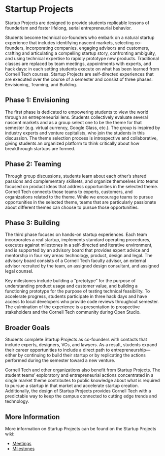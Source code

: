 # Startup Projects

Startup Projects are designed to provide students replicable lessons of founderism and foster lifelong, serial entrepreneurial behavior.

Students become technical co-founders who embark on a natural startup experience that includes identifying nascent markets, selecting co-founders, incorporating companies, engaging advisors and customers, crafting and articulating a compelling startup story, confronting ambiguity, and using technical expertise to rapidly prototype new products. Traditional classes are replaced by team meetings, appointments with experts, and hack days: in each setting students execute on what has been learned from Cornell Tech courses. Startup Projects are self-directed experiences that are executed over the course of a semester and consist of three phases: Envisioning, Teaming, and Building.

## Phase 1: Envisioning

The first phase is dedicated to empowering students to view the world through an entrepreneurial lens. Students collectively evaluate several nascent markets and as a group select one to be the theme for that semester (e.g. virtual currency, Google Glass, etc.). The group is inspired by industry experts and venture capitalists, who join the students in this discussion. The theme selection process is introspective and collaborative, giving students an organized platform to think critically about how breakthrough startups are formed.

## Phase 2: Teaming

Through group discussions, students learn about each other’s shared passions and complementary skillsets, and organize themselves into teams focused on product ideas that address opportunities in the selected theme. Cornell Tech connects those teams to experts, customers, and organizations related to the theme. While we encourage teams to pursue opportunities in the selected theme, teams that are particularly passionate about different themes can choose to pursue those opportunities.

## Phase 3: Building

The third phase focuses on hands-on startup experiences. Each team incorporates a real startup, implements standard operating procedures, executes against milestones in a self-directed and iterative environment, and is supported by an advisory board that provides expert advice and mentorship in four key areas: technology, product, design and legal. The advisory board consists of a Cornell Tech faculty advisor, an external advisor recruited by the team, an assigned design consultant, and assigned legal counsel.

Key milestones include building a “pretotype” for the purpose of understanding product usage and customer value, and building a functioning prototype for the purpose of testing technical feasibility. To accelerate progress, students participate in three hack days and have access to local developers who provide code reviews throughout semester. The culmination of the experience is a presentation to prospective stakeholders and the Cornell Tech community during Open Studio.

## Broader Goals

Students complete Startup Projects as co-founders with contacts that include experts, designers, VCs, and lawyers. As a result, students expand their career opportunities to include a direct path to entrepreneurship&mdash;either by continuing to build their startup or by replicating the actions performed during the semester toward a new venture.

Cornell Tech and other organizations also benefit from Startup Projects. The student teams’ exploratory and entrepreneurial actions concentrated in a single market theme contributes to public knowledge about what is required to pursue a startup in that market and accelerate startup creation. Additionally, the design of Startup Projects provides Cornell Tech with a predictable way to keep the campus connected to cutting edge trends and technology.

## More Information

More information on Startup Projects can be found on the Startup Projects wiki:

* [Meetings](https://github.com/cornelltech/startup-projects/wiki/Meetings)
* [Milestones](https://github.com/cornelltech/startup-projects/wiki/Milestones)
